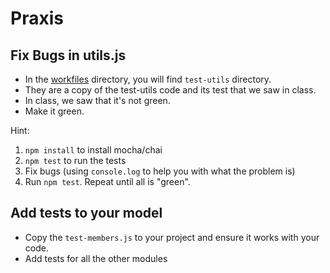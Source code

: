 # Praxis

## Fix Bugs in utils.js

* In the [workfiles](../workfiles) directory, you will find `test-utils` directory.
* They are a copy of the test-utils code and its test that we saw in class.
* In class, we saw that it's not green.
* Make it green.


Hint:

1. `npm install` to install mocha/chai
1. `npm test` to run the tests
1. Fix bugs (using `console.log` to help you with what the problem is)
1. Run `npm test`. Repeat until all is "green".


## Add tests to your model

* Copy the `test-members.js` to your project and ensure it works with your code.
* Add tests for all the other modules
